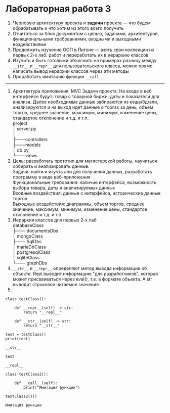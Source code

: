 # Лабораторная работа 3

1. Черновую архитектуру проекта и **задачи** проекта — что будем обрабатывать и что хотим из этого всего получить
2. Отчитаться за блок документом с целью, задачами, архитектурой, функциональными требованиями, входными и выходными воздействиями
3. Продолжить изучение ООП в Питоне — взять свои коллекции из первых 2-х лаб. работ и переработать их в иерархию классов
4. Изучить и быть готовыми объяснить на примерах разницу между `__str__` и `__repr__` для пользовательского класса, можно прямо написать вывод иерархии классов через эти методы
5. Проработать имитацию функции `__call__`
---
1. Архитектура приложения: MVC
    Задачи проекта: На входе в веб интерфейсе будут: товар с товарной биржи, даты и показатели для анализа. Далее необходимые данные забираются из кэша/бд/апи, анализируются и на выход идет данные о торгах за день, объем торгов, среднее значение, максимум, минимум, изменение цены, стандартое отклонение и т.д. и т.п.</br>
    project</br>
    │   server.py</br>
    │</br>
    ├───controllers</br>
    ├───models</br>
    │       db.py</br>
    └───views</br>
2. Цель: разработать прототип для магистерской работы, научиться собирать и анализировать данные.</br>
    Задачи: найти и изучть апи для получения данных, разработать программу в виде веб-приложения.</br>
    Функциональные требования: наличие интерфейса, возможность выбора товара, даты и анализируемых данных</br>
    Входные воздействия: данные с интерфейса, исторические данные торгов</br>
    Выходные воздействия: диаграммы, объем торгов, среднее значение, максимум, минимум, изменение цены, стандартое отклонение и т.д. и т.п.</br>
3. Иерархия классов для первых 2-х лаб</br>
    databaseClass</br>
    ├─── documentsDbs</br>
    │       mongoClass</br>
    ├─── SqlDbs</br>
    │       mariaDbClass</br>
    │       postgresqlClass</br>
    │       sqliteClass</br>
    └─── graphDbs</br>
4. `__str__` и `__repr__` определяют метод вывода информации об объекте. Repl выводит информацию "для разработчиков", которая может присваиваться через eval(), т.е. в формате объекта. А str выводит строковое читаемое значение
5. 
```
class testClass():

    def __repr__(self) -> str:
        return "__repl__"
    
    def __str__(self) -> str:
        return "__str__"

test = testClass()
print(test)
```
`__str__`
```
test
```
`__repl__`
```
class testClass2():

    def __call__(self):
        print("Имитация функции")

testClass2()()
```
`Имитация функции`